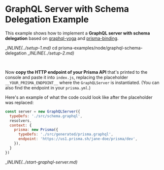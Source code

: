 # GraphQL Server with Schema Delegation Example

This example shows how to implement a **GraphQL server with schema delegation** based on [graphql-yoga](https://github.com/prisma/graphql-yoga) and [prisma-binding](https://github.com/prisma/prisma-binding).

__INLINE(../_setup-1.md)__
cd prisma-examples/node/graphql-schema-delegation
__INLINE(../_setup-2.md)__

</br>

Now **copy the HTTP endpoint of your Prisma API** that's printed to the console and paste it into `index.js`, replacing the placeholder `__YOUR_PRISMA_ENDPOINT__` where the `GraphQLServer` is instantiated. (You can also find the endpoint in your `prisma.yml`.)

Here's an example of what the code could look like after the placeholder was replaced:

```js
const server = new GraphQLServer({
  typeDefs: './src/schema.graphql',
  resolvers,
  context: {
    prisma: new Prisma({
      typeDefs: './src/generated/prisma.graphql',
      endpoint: 'https://us1.prisma.sh/jane-doe/prisma/dev',
    }),
  }
})
```

__INLINE(../_start-graphql-server.md)__